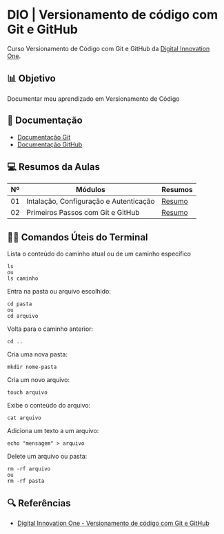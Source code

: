 
# DIO | Versionamento de código com Git e GitHub

Curso Versionamento de Código com Git e GitHub da [Digital Innovation One](https://www.dio.me/).

##  📊 Objetivo
Documentar meu aprendizado em Versionamento de Código

## 📃 Documentação
- [Documentação Git](https://git-scm.com/doc)
- [Documentação GitHub](https://dos.github.com/)

## 💻 Resumos da Aulas

| Nº | Módulos | Resumos |
|-|-|-|
| 01| Intalação, Configuração e Autenticação | [Resumo](https://github.com/JhonKb/dio-curso-git-github/blob/main/resumos/01-instala%C3%A7%C3%A3o-configura%C3%A7%C3%A3o-e-autentica%C3%A7%C3%A3o.md) |
| 02 | Primeiros Passos com Git e GitHub | [Resumo](https://github.com/JhonKb/dio-curso-git-github/blob/main/resumos/02-primeiros-passos-com-git-e-github.md) |


## 👨‍💻 Comandos Úteis do Terminal

Lista o conteúdo do caminho atual ou de um caminho específico
```
ls
ou
ls caminho
```

Entra na pasta ou arquivo escolhido:
```
cd pasta
ou
cd arquivo
```

Volta para o caminho anterior:
```
cd .. 
```

Cria uma nova pasta:
```
mkdir nome-pasta
```

Cria um novo arquivo:
```
touch arquivo
```

Exibe o conteúdo do arquivo:
```
cat arquivo
```

Adiciona um texto a um arquivo:
```
echo "mensagem" > arquivo
```

Delete um arquivo ou pasta:
```
rm -rf arquivo
ou
rm -rf pasta
```

## 🔍 Referências
- [Digital Innovation One - Versionamento de código com Git e GitHub](https://web.dio.me/course/versionamento-de-codigo-com-git-e-github/learning/f3cbaa66-efbd-4c25-842e-2069c188c066)
